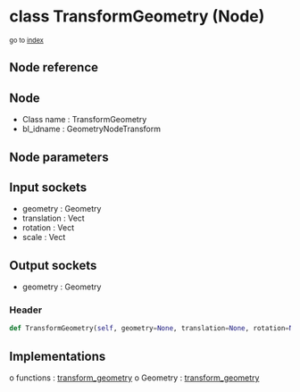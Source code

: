 # class TransformGeometry (Node)

<sub>go to [index](/docs/index.md)</sub>

## Node reference

Node
----
 - Class name : TransformGeometry
 - bl_idname : GeometryNodeTransform

Node parameters
---------------

Input sockets
-------------
 - geometry : Geometry
 - translation : Vect
 - rotation : Vect
 - scale : Vect

Output sockets
--------------
 - geometry : Geometry

### Header

``` python
def TransformGeometry(self, geometry=None, translation=None, rotation=None, scale=None, node_label=None, node_color=None):
```

## Implementations

o functions : [transform_geometry](#transform_geometry)
o Geometry : [transform_geometry](#transform_geometry) 

